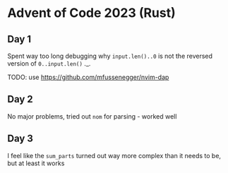 # Advent of Code 2023 (Rust)

## Day 1

Spent way too long debugging why `input.len()..0` is not the reversed version of `0..input.len()` ._.

TODO: use https://github.com/mfussenegger/nvim-dap

## Day 2

No major problems, tried out `nom` for parsing - worked well

## Day 3

I feel like the `sum_parts` turned out way more complex than it needs to be, but at least it works

